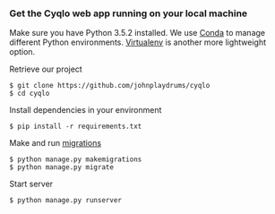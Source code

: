 ### Get the Cyqlo web app running on your local machine

Make sure you have Python 3.5.2 installed. We use [Conda](http://conda.pydata.org/docs/index.html) to manage different Python environments. [Virtualenv](https://virtualenv.pypa.io/en/stable/) is another more lightweight option.

Retrieve our project
```
$ git clone https://github.com/johnplaydrums/cyqlo
$ cd cyqlo
```

Install dependencies in your environment
```
$ pip install -r requirements.txt
```

Make and run [migrations](https://docs.djangoproject.com/en/1.10/topics/migrations/)
```
$ python manage.py makemigrations
$ python manage.py migrate
```

Start server
```
$ python manage.py runserver
```
